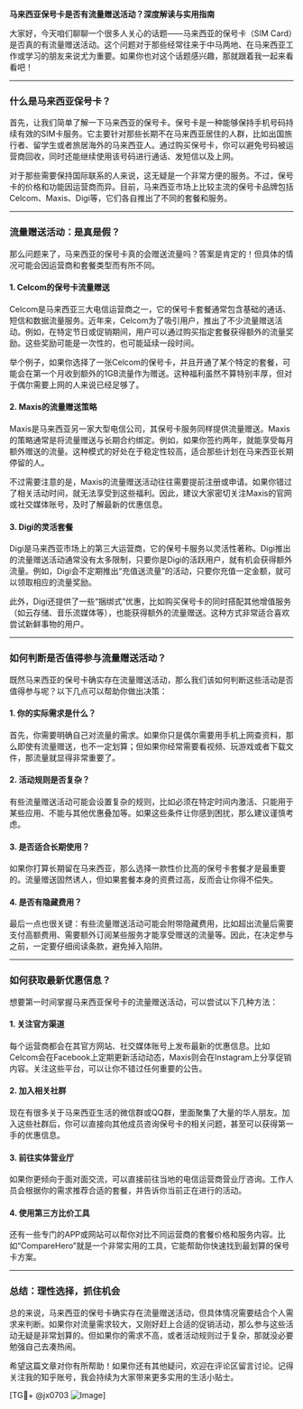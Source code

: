 **马来西亚保号卡是否有流量赠送活动？深度解读与实用指南**

大家好，今天咱们聊聊一个很多人关心的话题——马来西亚的保号卡（SIM Card）是否真的有流量赠送活动。这个问题对于那些经常往来于中马两地、在马来西亚工作或学习的朋友来说尤为重要。如果你也对这个话题感兴趣，那就跟着我一起来看看吧！

---

### **什么是马来西亚保号卡？**

首先，让我们简单了解一下马来西亚的保号卡。保号卡是一种能够保持手机号码持续有效的SIM卡服务。它主要针对那些长期不在马来西亚居住的人群，比如出国旅行者、留学生或者旅居海外的马来西亚人。通过购买保号卡，你可以避免号码被运营商回收，同时还能继续使用该号码进行通话、发短信以及上网。

对于那些需要保持国际联系的人来说，这无疑是一个非常方便的服务。不过，保号卡的价格和功能因运营商而异。目前，马来西亚市场上比较主流的保号卡品牌包括Celcom、Maxis、Digi等，它们各自推出了不同的套餐和服务。

---

### **流量赠送活动：是真是假？**

那么问题来了，马来西亚的保号卡真的会赠送流量吗？答案是肯定的！但具体的情况可能会因运营商和套餐类型而有所不同。

#### **1. Celcom的保号卡流量赠送**
Celcom是马来西亚三大电信运营商之一，它的保号卡套餐通常包含基础的通话、短信和数据流量服务。近年来，Celcom为了吸引用户，推出了不少流量赠送活动。例如，在特定节日或促销期间，用户可以通过购买指定套餐获得额外的流量奖励。这些奖励可能是一次性的，也可能延续一段时间。

举个例子，如果你选择了一张Celcom的保号卡，并且开通了某个特定的套餐，可能会在第一个月收到额外的1GB流量作为赠送。这种福利虽然不算特别丰厚，但对于偶尔需要上网的人来说已经足够了。

#### **2. Maxis的流量赠送策略**
Maxis是马来西亚另一家大型电信公司，其保号卡服务同样提供流量赠送。Maxis的策略通常是将流量赠送与长期合约绑定。例如，如果你签约两年，就能享受每月额外赠送的流量。这种模式的好处在于稳定性较高，适合那些计划在马来西亚长期停留的人。

不过需要注意的是，Maxis的流量赠送活动往往需要提前注册或申请。如果你错过了相关活动时间，就无法享受到这些福利。因此，建议大家密切关注Maxis的官网或社交媒体账号，及时了解最新的优惠信息。

#### **3. Digi的灵活套餐**
Digi是马来西亚市场上的第三大运营商，它的保号卡服务以灵活性著称。Digi推出的流量赠送活动通常没有太多限制，只要你是Digi的活跃用户，就有机会获得额外流量。例如，Digi会不定期推出“充值送流量”的活动，只要你充值一定金额，就可以领取相应的流量奖励。

此外，Digi还提供了一些“捆绑式”优惠，比如购买保号卡的同时搭配其他增值服务（如云存储、音乐流媒体等），也能获得额外的流量赠送。这种方式非常适合喜欢尝试新鲜事物的用户。

---

### **如何判断是否值得参与流量赠送活动？**

既然马来西亚的保号卡确实存在流量赠送活动，那么我们该如何判断这些活动是否值得参与呢？以下几点可以帮助你做出决策：

#### **1. 你的实际需求是什么？**
首先，你需要明确自己对流量的需求。如果你只是偶尔需要用手机上网查资料，那么即使有流量赠送，也不一定划算；但如果你经常需要看视频、玩游戏或者下载文件，那流量就显得非常重要了。

#### **2. 活动规则是否复杂？**
有些流量赠送活动可能会设置复杂的规则，比如必须在特定时间内激活、只能用于某些应用、不能与其他优惠叠加等。如果这些条件让你感到困扰，那么建议谨慎考虑。

#### **3. 是否适合长期使用？**
如果你打算长期留在马来西亚，那么选择一款性价比高的保号卡套餐才是最重要的。流量赠送固然诱人，但如果套餐本身的资费过高，反而会让你得不偿失。

#### **4. 是否有隐藏费用？**
最后一点也很关键：有些流量赠送活动可能会附带隐藏费用，比如超出流量后需要支付高额费用、需要额外订阅某些服务才能享受赠送的流量等。因此，在决定参与之前，一定要仔细阅读条款，避免掉入陷阱。

---

### **如何获取最新优惠信息？**

想要第一时间掌握马来西亚保号卡的流量赠送活动，可以尝试以下几种方法：

#### **1. 关注官方渠道**
每个运营商都会在其官方网站、社交媒体账号上发布最新的优惠信息。比如Celcom会在Facebook上定期更新活动动态，Maxis则会在Instagram上分享促销内容。关注这些平台，可以让你不错过任何重要的公告。

#### **2. 加入相关社群**
现在有很多关于马来西亚生活的微信群或QQ群，里面聚集了大量的华人朋友。加入这些社群后，你可以直接向其他成员咨询保号卡的相关问题，甚至可以获得第一手的优惠信息。

#### **3. 前往实体营业厅**
如果你更倾向于面对面交流，可以直接前往当地的电信运营商营业厅咨询。工作人员会根据你的需求推荐合适的套餐，并告诉你当前正在进行的活动。

#### **4. 使用第三方比价工具**
还有一些专门的APP或网站可以帮你对比不同运营商的套餐价格和服务内容。比如“CompareHero”就是一个非常实用的工具，它能帮助你快速找到最划算的保号卡方案。

---

### **总结：理性选择，抓住机会**

总的来说，马来西亚的保号卡确实存在流量赠送活动，但具体情况需要结合个人需求来判断。如果你对流量需求较大，又刚好赶上合适的促销活动，那么参与这些活动无疑是非常划算的。但如果你的需求不高，或者活动规则过于复杂，那就没必要勉强自己去凑热闹。

希望这篇文章对你有所帮助！如果你还有其他疑问，欢迎在评论区留言讨论。记得关注我的知乎账号，我会持续为大家带来更多实用的生活小贴士。

[TG💪+ @jx0703 ![Image](https://github.com/user-attachments/assets/dbca1d08-cadb-493c-b0ec-ad6f7a83f270)]